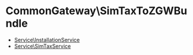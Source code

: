 # CommonGateway\SimTaxToZGWBundle

* [Service\InstallationService](Service/InstallationService.md) 
* [Service\SimTaxService](Service/SimTaxService.md) 
